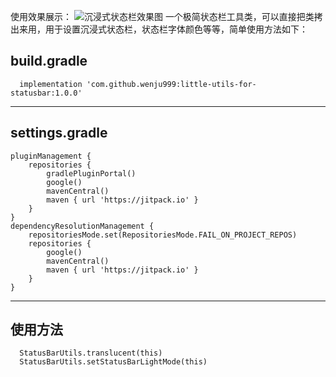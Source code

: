使用效果展示：
![沉浸式状态栏效果图](https://user-images.githubusercontent.com/68986693/226783722-66205490-7072-43d8-b60a-c4d3baf4a2da.jpg)
一个极简状态栏工具类，可以直接把类拷出来用，用于设置沉浸式状态栏，状态栏字体颜色等等，简单使用方法如下：
## build.gradle
```
  implementation 'com.github.wenju999:little-utils-for-statusbar:1.0.0'
```
-----
## settings.gradle
```
pluginManagement {
    repositories {
        gradlePluginPortal()
        google()
        mavenCentral()
        maven { url 'https://jitpack.io' }
    }
}
dependencyResolutionManagement {
    repositoriesMode.set(RepositoriesMode.FAIL_ON_PROJECT_REPOS)
    repositories {
        google()
        mavenCentral()
        maven { url 'https://jitpack.io' }
    }
}
```
-----
## 使用方法

```
  StatusBarUtils.translucent(this)
  StatusBarUtils.setStatusBarLightMode(this)
```
